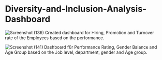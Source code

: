 # Diversity-and-Inclusion-Analysis-Dashboard
![Screenshot (139)](https://github.com/VinuthgowdaS/Diversity-and-Inclusion-Analysis-Dashboard/assets/140298824/2a4b721d-6826-406c-b5f5-5c499fcc42ab)
Created dashboard for Hiring, Promotion and Turnover rate of the Employees based on the performance.

![Screenshot (141)](https://github.com/VinuthgowdaS/Diversity-and-Inclusion-Analysis-Dashboard/assets/140298824/138d0b9e-06a2-4c33-b757-6c23540c1222)
Dashboard f0r Performance Rating, Gender Balance and Age Group based on the Job level, department, gender and Age group.
